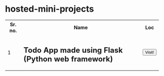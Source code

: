# hosted-mini-projects
<!DOCTYPE html>
<html>
<head>
</head>
<body>

<table>
  <tr>
    <th>Sr. no.</th>
    <th>Name</th>
    <th>Loc</th>
  </tr>
  <tr>
    <td>1</td>
    <td><h2>Todo App made using Flask (Python web framework)</h2></td>
    <td><a href="https://todo-jay.herokuapp.com/"><Button type="button">Visit!</Button></a>
</td>
  </tr>
  
</table>

</body>
</html>
